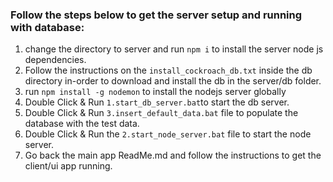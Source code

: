 ### Follow the steps below to get the server setup and running with database:

1. change the directory to server and run `npm i` to install the server node js dependencies.
2. Follow the instructions on the `install_cockroach_db.txt` inside the db directory in-order to download and install the db in the server/db folder.
3. run `npm install -g nodemon` to install the nodejs server globally
4. Double Click & Run `1.start_db_server.bat`to start the db server.
5. Double Click & Run `3.insert_default_data.bat` file to populate the database with the test data.
6. Double Click & Run the `2.start_node_server.bat` file to start the node server.
7. Go back the main app ReadMe.md and follow the instructions to get the client/ui app running.
